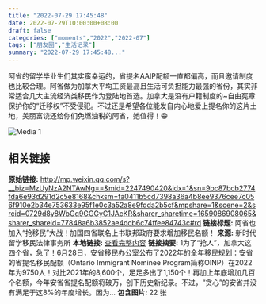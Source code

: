 ```yaml
---
title: "2022-07-29 17:45:48"
date: 2022-07-29T10:00:00+08:00
draft: false
categories: ["moments","2022","2022-07"]
tags: ["朋友圈","生活记录"]
summary: "2022-07-29 17:45:48..."
---
```


阿省的留学毕业生们其实蛮幸运的，省提名AAIP配额一直都偏高，而且邀请制度也比较合理。阿省做为加拿大平均工资最高且生活可负担能力最强的省份，其实非常适合几大主流经济类移民作为登陆地首选。加拿大是没有户籍制度的~自由宪章保护你的“迁移权”不受侵犯。不过还是希望各位能发自内心地爱上提名你的这片土地，美丽富饶还给你们免燃油税的阿省，她值得！😁

![Media 1](/Moments/photos/2022-07-29/202207291745480.jpg)

## 相关链接

**原始链接:** http://mp.weixin.qq.com/s?__biz=MzUyNzA2NTAwNg==&mid=2247490420&idx=1&sn=9bc87bcb2774fda6e93d291d2c5e8168&chksm=fa0411b5cd7398a36a4b8ee9376cee7c056f910e2b34e753633e95f1e0c3a52a8e9fdda2b5cf&mpshare=1&scene=2&srcid=0729d8y8WbGq9GGGyC1JAcKR&sharer_sharetime=1659086908065&sharer_shareid=77848a6b3852ae4dcb6c74ffee84743c#rd
**链接标题:** 阿省也加入“抢移民”大战！加国四省联名上书联邦政府要求增加移民名额！
**来源:** 新时代留学移民法律事务所
**本地链接:** [查看完整内容](/link_content/2022/07/2022-07-29/link_content/)
**链接摘要:** 1为了“抢人”，加拿大这四个省，急了！6月28日，安省移民办公室公布了2022年的全年移民规划：安省的省提名移民配额（Ontario Immigrant Nominee Program简称OINP）在2022年为9750人！对比2021年的8,600个，足足多出了1,150个！再加上年底增加几百个名额，今年安省省提名配额将破万，创下历史新纪录。不过，“贪心”的安省并没有满足于这8%的年度增长。因为...
**包含图片:** 22 张

